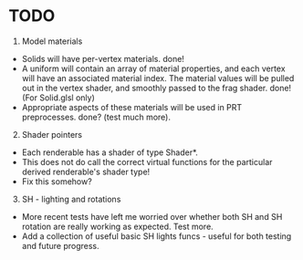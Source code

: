 TODO
=========

1. Model materials
 * Solids will have per-vertex materials. done!
 * A uniform will contain an array of material properties, and
    each vertex will have an associated material index. The material
    values will be pulled out in the vertex shader, and smoothly passed
    to the frag shader. done! (For Solid.glsl only)
 * Appropriate aspects of these materials will be used in PRT preprocesses. done? (test much more).

2. Shader pointers
 * Each renderable has a shader of type Shader*.
 * This does not do call the correct virtual functions for the particular
    derived renderable's shader type!
 * Fix this somehow?

3. SH - lighting and rotations
 * More recent tests have left me worried over whether both SH and 
    SH rotation are really working as expected. Test more.
 * Add a collection of useful basic SH lights funcs - useful for both
    testing and future progress.
